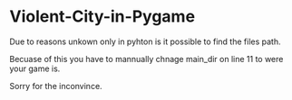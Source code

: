 # Violent-City-in-Pygame
Due to reasons unkown only in pyhton is it possible to find the files path.

Becuase of this you have to mannually chnage main_dir on line 11 to were your game is. 

Sorry for the inconvince.
